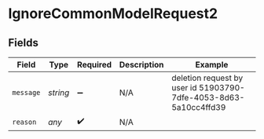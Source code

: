 # IgnoreCommonModelRequest2


## Fields

| Field                                                            | Type                                                             | Required                                                         | Description                                                      | Example                                                          |
| ---------------------------------------------------------------- | ---------------------------------------------------------------- | ---------------------------------------------------------------- | ---------------------------------------------------------------- | ---------------------------------------------------------------- |
| `message`                                                        | *string*                                                         | :heavy_minus_sign:                                               | N/A                                                              | deletion request by user id 51903790-7dfe-4053-8d63-5a10cc4ffd39 |
| `reason`                                                         | *any*                                                            | :heavy_check_mark:                                               | N/A                                                              |                                                                  |